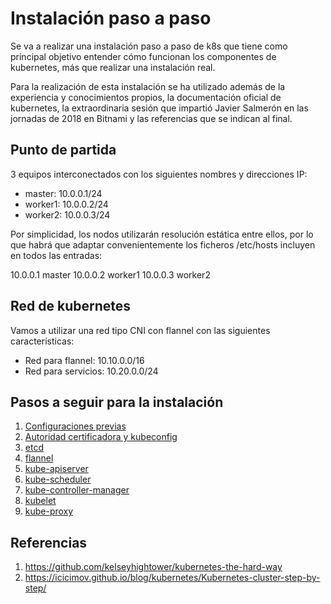 # Instalación paso a paso

Se va a realizar una instalación paso a paso de k8s que tiene como
principal objetivo entender cómo funcionan los componentes de
kubernetes, más que realizar una instalación real.

Para la realización de esta instalación se ha utilizado además de la
experiencia y conocimientos propios, la documentación oficial de
kubernetes, la extraordinaria sesión que impartió Javier Salmerón en
las jornadas de 2018 en Bitnami y las referencias que se indican al
final.

## Punto de partida

3 equipos interconectados con los siguientes nombres y direcciones IP:

* master: 10.0.0.1/24
* worker1: 10.0.0.2/24
* worker2: 10.0.0.3/24

Por simplicidad, los nodos utilizarán resolución estática entre ellos,
por lo que habrá que adaptar convenientemente los ficheros /etc/hosts
incluyen en todos las entradas:

10.0.0.1 master
10.0.0.2 worker1
10.0.0.3 worker2

## Red de kubernetes

Vamos a utilizar una red tipo CNI con flannel con las siguientes
características:

* Red para flannel: 10.10.0.0/16
* Red para servicios: 10.20.0.0/24

## Pasos a seguir para la instalación

1. [Configuraciones previas](previas.md)
1. [Autoridad certificadora y kubeconfig](ca.md)
1. [etcd](etcd.md)
1. [flannel](flannel.md)
1. [kube-apiserver](kube-apiserver.md)
1. [kube-scheduler](kube-scheduler.md)
1. [kube-controller-manager](kube-controller-manager.md)
1. [kubelet](kubelet.md)
1. [kube-proxy](kube-proxy.md)

## Referencias

1. https://github.com/kelseyhightower/kubernetes-the-hard-way
1. https://icicimov.github.io/blog/kubernetes/Kubernetes-cluster-step-by-step/
